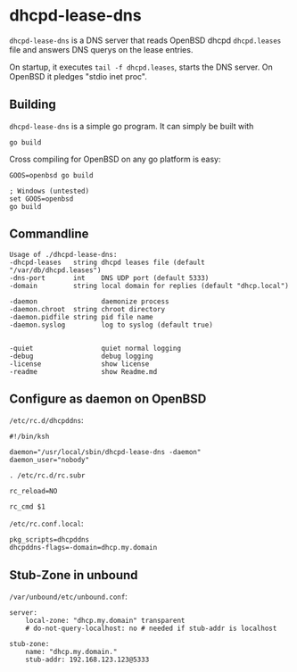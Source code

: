 dhcpd-lease-dns
===============

`dhcpd-lease-dns` is a DNS server that reads OpenBSD dhcpd `dhcpd.leases` file and
answers DNS querys on the lease entries.

On startup, it executes `tail -f dhcpd.leases`, starts the DNS server. On OpenBSD it pledges "stdio inet proc".

Building
--------
`dhcpd-lease-dns` is a simple go program. It can simply be built with

    go build

Cross compiling for OpenBSD on any go platform is easy:

    GOOS=openbsd go build
    
    ; Windows (untested)
    set GOOS=openbsd
    go build


Commandline
-----------

    Usage of ./dhcpd-lease-dns:
    -dhcpd-leases   string dhcpd leases file (default "/var/db/dhcpd.leases")
    -dns-port       int    DNS UDP port (default 5333)
    -domain         string local domain for replies (default "dhcp.local")

    -daemon                daemonize process
    -daemon.chroot  string chroot directory
    -daemon.pidfile string pid file name
    -daemon.syslog         log to syslog (default true)


    -quiet                 quiet normal logging
    -debug                 debug logging
    -license               show license
    -readme                show Readme.md


Configure as daemon on OpenBSD
------------------------------

`/etc/rc.d/dhcpddns`:

    #!/bin/ksh

    daemon="/usr/local/sbin/dhcpd-lease-dns -daemon"
    daemon_user="nobody"

    . /etc/rc.d/rc.subr

    rc_reload=NO

    rc_cmd $1


`/etc/rc.conf.local`:

    pkg_scripts=dhcpddns
    dhcpddns-flags=-domain=dhcp.my.domain


Stub-Zone in unbound
--------------------

`/var/unbound/etc/unbound.conf`:

    server:
        local-zone: "dhcp.my.domain" transparent
        # do-not-query-localhost: no # needed if stub-addr is localhost

    stub-zone:
        name: "dhcp.my.domain."
        stub-addr: 192.168.123.123@5333
